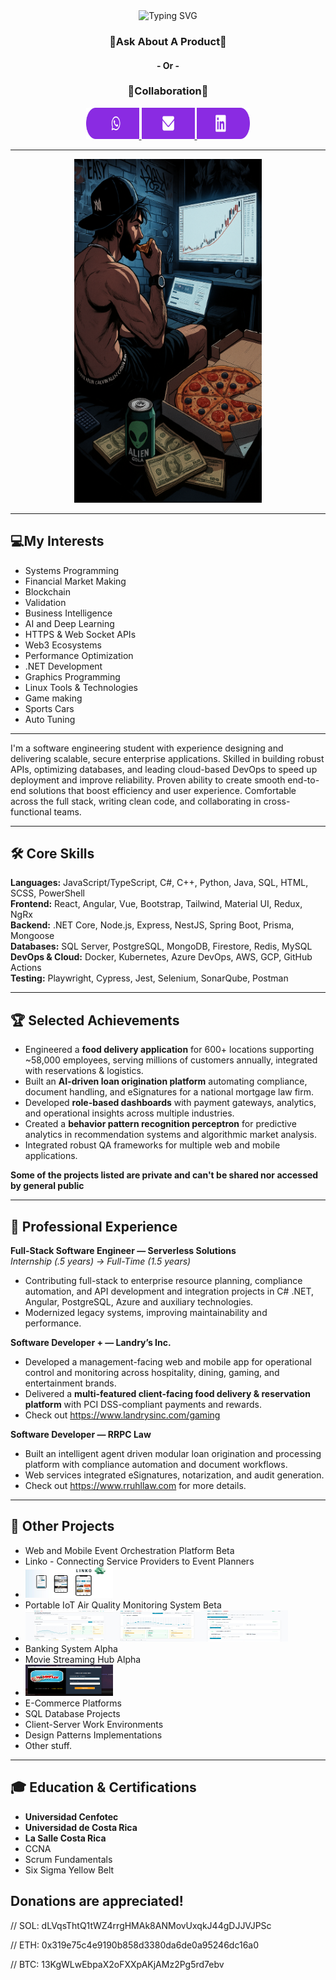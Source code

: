 <div align="center">

<img src="https://readme-typing-svg.demolab.com?font=Fira+Code&size=32&duration=3000&pause=200&color=00FF00&center=true&vCenter=true&width=600&lines=Nova+Stack+Store" alt="Typing SVG" />
<h3 align="center" style="margin:0; padding:0;">
  <h3>👤Ask About A Product👤</h3>
  <h4>- Or -</h4>
  <h3>👤Collaboration👤</h3>
  <a href="" target="_blank" rel="noopener noreferrer">
    <img src="https://raw.githubusercontent.com/NovaStackDev/NovaStackDev/main/whatsapp.svg" width="85" height="50" alt="WhatsApp"/>
  </a><!--
    --><a href="mailto:nova.stack.contact@gmail.com" target="_blank" rel="noopener noreferrer">
    <img src="https://raw.githubusercontent.com/NovaStackDev/NovaStackDev/main/email.svg" width="85" height="50" alt="Email"/>
  </a><!--
  --><a href="" target="_blank" rel="noopener noreferrer">
    <img src="https://raw.githubusercontent.com/NovaStackDev/NovaStackDev/main/linkedIn.svg" width="85" height="50" alt="LinkedIn"/>
  </a>
</h3>

</div>

---

<p align="center" >
<img src="https://raw.githubusercontent.com/NovaStackDev/NovaStackDev/main/avatar.png" width="300" height="550" alt="Linko"/>
</p>

--- 

## 💻My Interests
- Systems Programming
- Financial Market Making
- Blockchain
- Validation
- Business Intelligence
- AI and Deep Learning
- HTTPS & Web Socket APIs
- Web3 Ecosystems
- Performance Optimization
- .NET Development
- Graphics Programming
- Linux Tools & Technologies
- Game making
- Sports Cars
- Auto Tuning

---

I'm a software engineering student with experience designing and delivering scalable, secure enterprise applications. Skilled in building robust APIs, optimizing databases, and leading cloud-based DevOps to speed up deployment and improve reliability. Proven ability to create smooth end-to-end solutions that boost efficiency and user experience. Comfortable across the full stack, writing clean code, and collaborating in cross-functional teams.

---

## 🛠 Core Skills
**Languages:** JavaScript/TypeScript, C#, C++, Python, Java, SQL, HTML, SCSS, PowerShell  
**Frontend:** React, Angular, Vue, Bootstrap, Tailwind, Material UI, Redux, NgRx  
**Backend:** .NET Core, Node.js, Express, NestJS, Spring Boot, Prisma, Mongoose  
**Databases:** SQL Server, PostgreSQL, MongoDB, Firestore, Redis, MySQL  
**DevOps & Cloud:** Docker, Kubernetes, Azure DevOps, AWS, GCP, GitHub Actions  
**Testing:** Playwright, Cypress, Jest, Selenium, SonarQube, Postman  

---

## 🏆 Selected Achievements
- Engineered a **food delivery application** for 600+ locations supporting ~58,000 employees, serving millions of customers annually, integrated with reservations & logistics.  
- Built an **AI-driven loan origination platform** automating compliance, document handling, and eSignatures for a national mortgage law firm.  
- Developed **role-based dashboards** with payment gateways, analytics, and operational insights across multiple industries.  
- Created a **behavior pattern recognition perceptron** for predictive analytics in recommendation systems and algorithmic market analysis.  
- Integrated robust QA frameworks for multiple web and mobile applications.

**Some of the projects listed are private and can't be shared nor accessed by general public**

---

## 💼 Professional Experience
**Full-Stack Software Engineer — Serverless Solutions**  
_Internship (.5  years) → Full-Time (1.5 years)_  
- Contributing full-stack to enterprise resource planning, compliance automation, and API development and integration projects in C# .NET, Angular, PostgreSQL, Azure and auxiliary technologies.  
- Modernized legacy systems, improving maintainability and performance.

**Software Developer + — Landry’s Inc.**  
- Developed a management-facing web and mobile app for operational control and monitoring across hospitality, dining, gaming, and entertainment brands.  
- Delivered a **multi-featured client-facing food delivery & reservation platform** with PCI DSS-compliant payments and rewards.
- Check out <a> https://www.landrysinc.com/gaming </a>


**Software Developer — RRPC Law**  
- Built an intelligent agent driven modular loan origination and processing platform with compliance automation and document workflows.  
- Web services integrated eSignatures, notarization, and audit generation.
- Check out <a> https://www.rruhllaw.com </a> for more details.

---

## 📂 Other Projects
- Web and Mobile Event Orchestration Platform Beta
- Linko - Connecting Service Providers to Event Planners
- <img src="https://raw.githubusercontent.com/NovaStackDev/NovaStackDev/main/linko.jpg" width="140" height="50" alt="Linko"/>
- Portable IoT Air Quality Monitoring System Beta
- <img src="https://raw.githubusercontent.com/NovaStackDev/NovaStackDev/main/zhenAir.jpg" width="140" height="50" alt="ZhenAir"/><img src="https://raw.githubusercontent.com/NovaStackDev/NovaStackDev/main/zhenAir_.jpg" width="140" height="50" alt="ZhenAir_"/><img src="https://raw.githubusercontent.com/NovaStackDev/NovaStackDev/main/zhen_Air_.jpg" width="140" height="50" alt="Zhen_Air_"/>
- Banking System Alpha
- Movie Streaming Hub Alpha
- <img src="https://raw.githubusercontent.com/NovaStackDev/NovaStackDev/main/homeflix.png" width="140" height="50" alt="Linko"/>  
- E-Commerce Platforms  
- SQL Database Projects  
- Client-Server Work Environments  
- Design Patterns Implementations  
- Other stuff.
  
---

## 🎓 Education & Certifications
- **Universidad Cenfotec**
- **Universidad de Costa Rica**
- **La Salle Costa Rica**
- CCNA  
- Scrum Fundamentals  
- Six Sigma Yellow Belt

## Donations are appreciated! 

// SOL: dLVqsThtQ1tWZ4rrgHMAk8ANMovUxqkJ44gDJJVJPSc 

// ETH: 0x319e75c4e9190b858d3380da6de0a95246dc16a0

// BTC: 13KgWLwEbpaX2oFXXpAKjAMz2Pg5rd7ebv
